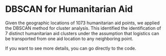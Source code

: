# DBSCAN for Humanitarian Aid
Given the geographic locations of 1073 humanitarian aid points, we applied the
DBSCAN method for cluster analysis. This identified the identification of 7 distinct
humanitarian aid clusters under the assumption that logistics can be transported
from one aid location to any neighboring point.

If you want to see more details, you can go directly to the code.
